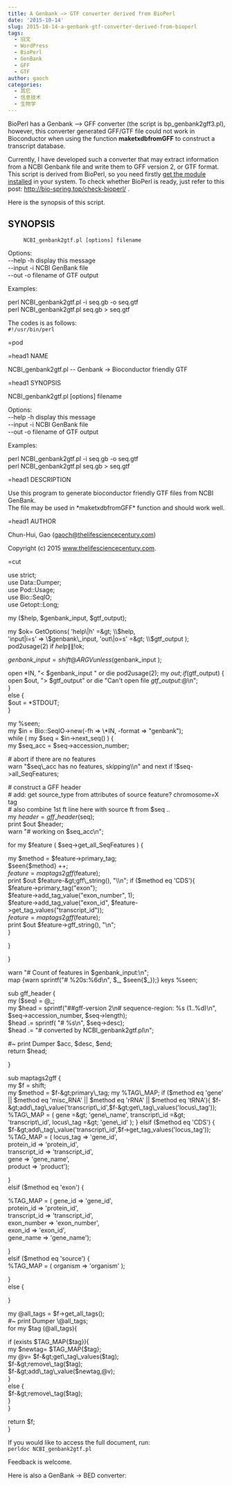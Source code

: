 ```yaml
---
title: A Genbank –> GTF converter derived from BioPerl
date: '2015-10-14'
slug: 2015-10-14-a-genbank-gtf-converter-derived-from-bioperl
tags:
  - 旧文
  - WordPress
  - BioPerl
  - GenBank
  - GFF
  - GTF
author: gaoch
categories:
  - 其它
  - 信息技术
  - 生物学
---
```



BioPerl has a Genbank –&gt; GFF converter (the script is
bp\_genbank2gff3.pl), however, this converter generated GFF/GTF file
could not work in Bioconductor when using the function
**maketxdbfromGFF** to construct a transcript database.

Currently, I have developed such a converter that may extract
information from a NCBI Genbank file and write them to GFF version 2, or
GTF format. This script is derived from BioPerl, so you need firstly
[get the module installed](http://bio-spring.top/reinstall-bioperl/) in
your system. To check whether BioPerl is ready, just refer to this post:
<http://bio-spring.top/check-bioperl/> .

Here is the synopsis of this script.

## SYNOPSIS

`     NCBI_genbank2gtf.pl [options] filename`

Options:  
--help -h display this message  
--input -i NCBI GenBank file  
--out -o filename of GTF output

Examples:

perl NCBI\_genbank2gtf.pl -i seq.gb -o seq.gtf  
perl NCBI\_genbank2gtf.pl seq.gb &gt; seq.gtf  

The codes is as follows:  
` #!/usr/bin/perl `

=pod

=head1 NAME

NCBI\_genbank2gtf.pl -- Genbank -&gt; Bioconductor friendly GTF

=head1 SYNOPSIS

NCBI\_genbank2gtf.pl \[options\] filename

Options:  
--help -h display this message  
--input -i NCBI GenBank file  
--out -o filename of GTF output

Examples:

perl NCBI\_genbank2gtf.pl -i seq.gb -o seq.gtf  
perl NCBI\_genbank2gtf.pl seq.gb &gt; seq.gtf

=head1 DESCRIPTION

Use this program to generate bioconductor friendly GTF files from NCBI
GenBank.  
The file may be used in \*maketxdbfromGFF\* function and should work
well.

=head1 AUTHOR

Chun-Hui, Gao (gaoch@thelifesciencecentury.com)

Copyright (c) 2015 www.thelifesciencecentury.com.

=cut

use strict;  
use Data::Dumper;  
use Pod::Usage;  
use Bio::SeqIO;  
use Getopt::Long;

my ($help, $genbank\_input, $gtf\_output);

my $ok= GetOptions( 'help\|h' =&gt; \\$help,  
'input\|i=s' =&gt; \\$genbank\_input,  
'out\|o=s' =&gt; \\$gtf\_output );  
pod2usage(2) if $help \|\| !$ok;

$genbank\_input = shift @ARGV unless ($genbank\_input );

open \*IN, "&lt; $genbank\_input " or die pod2usage(2); my $out; if
($gtf\_output) { open $out, "&gt; $gtf\_output" or die "Can't open file
$gtf\_output:$@\\n";  
}  
else {  
$out = \*STDOUT;  
}

my %seen;  
my $in = Bio::SeqIO-&gt;new(-fh =&gt; \\\*IN, -format =&gt;
"genbank");  
while ( my $seq = $in-&gt;next\_seq() ) {  
my $seq\_acc = $seq-&gt;accession\_number;

\# abort if there are no features  
warn "$seq\_acc has no features, skipping\\n" and next  
if !$seq-&gt;all\_SeqFeatures;

\# construct a GFF header  
\# add: get source\_type from attributes of source feature? chromosome=X
tag  
\# also combine 1st ft line here with source ft from $seq ..  
my $header = gff\_header($seq);  
print $out $header;  
warn "\# working on $seq\_acc\\n";

for my $feature ( $seq-&gt;get\_all\_SeqFeatures ) {

my $method = $feature-&gt;primary\_tag;  
$seen{$method} ++;  
$feature = maptags2gff($feature);  
print $out $feature-&gt;gff\_string(), "\\n";  
if ($method eq 'CDS'){  
$feature-&gt;primary\_tag("exon");  
$feature-&gt;add\_tag\_value("exon\_number", 1);  
$feature-&gt;add\_tag\_value("exon\_id",
$feature-&gt;get\_tag\_values("transcript\_id"));  
$feature = maptags2gff($feature);  
print $out $feature-&gt;gff\_string(), "\\n";  
}

}

}

warn "\# Count of features in $genbank\_input:\\n";  
map {warn sprintf("\# %20s:%6d\\n", $\_, $seen{$\_});} keys %seen;

sub gff\_header {  
my ($seq) = @\_;  
my $head = sprintf("\#\#gff-version 2\\n\# sequence-region: %s
(1..%d)\\n", $seq-&gt;accession\_number, $seq-&gt;length);  
$head .= sprintf( "\# %s\\n", $seq-&gt;desc);  
$head .= "\# converted by NCBI\_genbank2gtf.pl\\n";

\#\~ print Dumper $acc, $desc, $end;  
return $head;

}

sub maptags2gff {  
my $f = shift;  
my $method = $f-&gt;primary\_tag;  
my %TAG\_MAP;  
if ($method eq 'gene' \|\| $method eq 'misc\_RNA' \|\| $method eq 'rRNA'
\|\| $method eq 'tRNA'){  
$f-&gt;add\_tag\_value('transcript\_id',$f-&gt;get\_tag\_values('locus\_tag'));  
%TAG\_MAP = ( gene =&gt; 'gene\_name',  
transcript\_id =&gt; 'transcript\_id',  
locus\_tag =&gt; 'gene\_id' );  
}  
elsif ($method eq 'CDS') {  
$f-&gt;add\_tag\_value('transcript\_id',$f-&gt;get\_tag\_values('locus\_tag'));  
%TAG\_MAP = ( locus\_tag =&gt; 'gene\_id',  
protein\_id =&gt; 'protein\_id',  
transcript\_id =&gt; 'transcript\_id',  
gene =&gt; 'gene\_name',  
product =&gt; 'product');

}  
elsif ($method eq 'exon') {

%TAG\_MAP = ( gene\_id =&gt; 'gene\_id',  
protein\_id =&gt; 'protein\_id',  
transcript\_id =&gt; 'transcript\_id',  
exon\_number =&gt; 'exon\_number',  
exon\_id =&gt; 'exon\_id',  
gene\_name =&gt; 'gene\_name');

}  
elsif ($method eq 'source') {  
%TAG\_MAP = ( organism =&gt; 'organism' );

}  
else {

}

my @all\_tags = $f-&gt;get\_all\_tags();  
\#\~ print Dumper \\@all\_tags;  
for my $tag (@all\_tags){

if (exists $TAG\_MAP{$tag}){  
my $newtag= $TAG\_MAP{$tag};  
my @v= $f-&gt;get\_tag\_values($tag);  
$f-&gt;remove\_tag($tag);  
$f-&gt;add\_tag\_value($newtag,@v);  
}  
else {  
$f-&gt;remove\_tag($tag);  
}  
}

return $f;  
}

If you would like to access the full document, run:  
`perldoc NCBI_genbank2gtf.pl`

Feedback is welcome.

Here is also a GenBank -&gt; BED converter:
[](http://bio-spring.top/a-genbank-to-bed-converter/)
